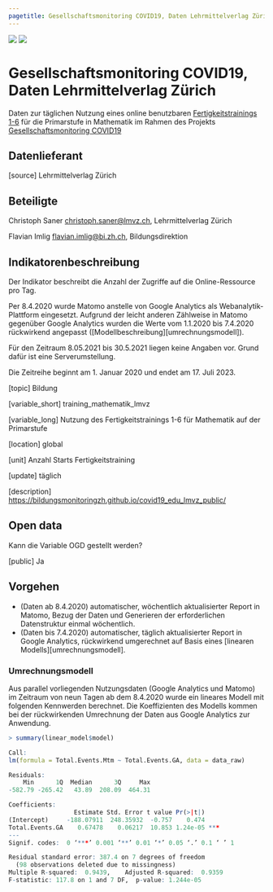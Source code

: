```yaml
---
pagetitle: Gesellschaftsmonitoring COVID19, Daten Lehrmittelverlag Zürich
---
```


![](https://bildungsmonitoringzh.github.io/assets/ktzh_bi_logo_de-300x88.jpg)
![](https://bildungsmonitoringzh.github.io/assets/lmvz_logo-300x88.jpg)

# Gesellschaftsmonitoring COVID19, Daten Lehrmittelverlag Zürich

Daten zur täglichen Nutzung eines online benutzbaren [Fertigkeitstrainings 1-6](https://shop.lmvz.ch/de/Katalog/Mathematik-Primarschule/Mathematik-Primarstufe-Fertigkeitstraining-1-6-9916.html) für die Primarstufe in Mathematik im Rahmen des Projekts [Gesellschaftsmonitoring COVID19](https://statistikzh.github.io/covid19monitoring/)

## Datenlieferant

[source] Lehrmittelverlag Zürich

## Beteiligte

Christoph Saner <christoph.saner@lmvz.ch>, Lehrmittelverlag Zürich

Flavian Imlig <flavian.imlig@bi.zh.ch>, Bildungsdirektion

## Indikatorenbeschreibung

Der Indikator beschreibt die Anzahl der Zugriffe auf die Online-Ressource pro Tag. 

Per 8.4.2020 wurde Matomo anstelle von Google Analytics als Webanalytik-Plattform eingesetzt. Aufgrund der leicht anderen Zählweise in Matomo gegenüber Google Analytics wurden die Werte vom 1.1.2020 bis 7.4.2020 rückwirkend angepasst ([Modellbeschreibung][umrechnungsmodell]).

Für den Zeitraum 8.05.2021 bis 30.5.2021 liegen keine Angaben vor. Grund dafür ist eine Serverumstellung.

Die Zeitreihe beginnt am 1. Januar 2020 und endet am 17. Juli 2023.

[topic] Bildung

[variable_short] training_mathematik_lmvz

[variable_long] Nutzung des Fertigkeitstrainings 1-6 für Mathematik auf der Primarstufe

[location] global

[unit] Anzahl Starts Fertigkeitstraining

[update] täglich

[description] https://bildungsmonitoringzh.github.io/covid19_edu_lmvz_public/

## Open data 

Kann die Variable OGD gestellt werden?

[public] Ja

## Vorgehen

* (Daten ab 8.4.2020) automatischer, wöchentlich aktualisierter Report in Matomo, Bezug der Daten und Generieren der erforderlichen Datenstruktur einmal wöchentlich.
* (Daten bis 7.4.2020) automatischer, täglich aktualisierter Report in Google Analytics, rückwirkend umgerechnet auf Basis eines [linearen Modells][umrechnungsmodell].

### Umrechnungsmodell

Aus parallel vorliegenden Nutzungsdaten (Google Analytics und Matomo) im Zeitraum von neun Tagen ab dem 8.4.2020 wurde ein lineares Modell mit folgenden Kennwerden berechnet. Die Koeffizienten des Modells kommen bei der rückwirkenden Umrechnung der Daten aus Google Analytics zur Anwendung.

```r
> summary(linear_model$model)

Call:
lm(formula = Total.Events.Mtm ~ Total.Events.GA, data = data_raw)

Residuals:
    Min      1Q  Median      3Q     Max 
-582.79 -265.42   43.89  208.09  464.31 

Coefficients:
                  Estimate Std. Error t value Pr(>|t|)    
(Intercept)     -188.07911  248.35932  -0.757    0.474    
Total.Events.GA    0.67478    0.06217  10.853 1.24e-05 ***
---
Signif. codes:  0 ‘***’ 0.001 ‘**’ 0.01 ‘*’ 0.05 ‘.’ 0.1 ‘ ’ 1

Residual standard error: 387.4 on 7 degrees of freedom
  (98 observations deleted due to missingness)
Multiple R-squared:  0.9439,	Adjusted R-squared:  0.9359 
F-statistic: 117.8 on 1 and 7 DF,  p-value: 1.244e-05
```
